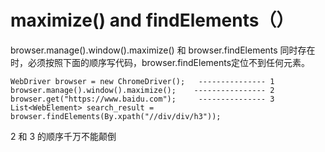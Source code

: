 # maximize() and findElements（）
browser.manage().window().maximize() 和 browser.findElements 同时存在时，必须按照下面的顺序写代码，browser.findElements定位不到任何元素。
```  
WebDriver browser = new ChromeDriver();   --------------- 1
browser.manage().window().maximize();    ---------------- 2
browser.get("https://www.baidu.com");     --------------- 3
List<WebElement> search_result = browser.findElements(By.xpath("//div/div/h3"));

```  
2 和 3 的顺序千万不能颠倒
